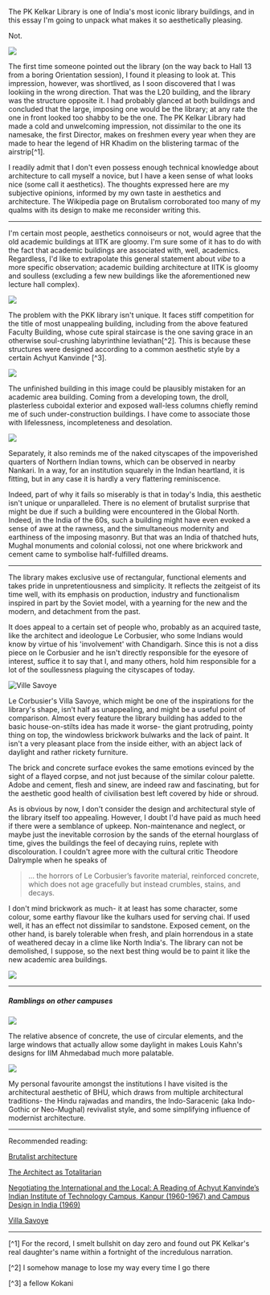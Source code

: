 The PK Kelkar Library is one of India's most iconic library buildings, and in this essay I'm going to unpack what makes it so aesthetically pleasing. 

Not.

![](https://images.bhaskarassets.com/thumb/1600x900/web2images/521/2021/05/05/new-project-12_1620202995.jpg)

The first time someone pointed out the library (on the way back to Hall 13 from a boring Orientation session), I found it pleasing to look at. This impression, however, was shortlived, as I soon discovered that I was lookiing in the wrong direction. That was the L20 building, and the library was the structure opposite it. I had probably glanced at both buildings and concluded that the large, imposing one would be the library; at any rate the one in front looked too shabby to be the one. The PK Kelkar Library had made a cold and unwelcoming impression, not dissimilar to the one its namesake, the first Director, makes on freshmen every year when they are made to hear the legend of HR Khadim on the blistering tarmac of the airstrip[^1].

I readily admit that I don't even possess enough technical knowledge about architecture to call myself a novice, but I have a keen sense of what looks nice (some call it aesthetics). The thoughts expressed here are my subjective opinions, informed by my own taste in aesthetics and architecture. The Wikipedia page on Brutalism corroborated too many of my qualms with its design to make me reconsider writing this.

***

I'm certain most people, aesthetics connoiseurs or not, would agree that the old academic buildings at IITK are gloomy. I'm sure some of it has to do with the fact that academic buildings are associated with, well, academics. Regardless, I'd like to extrapolate this general statement about *vibe* to a more specific observation; academic building architecture at IITK is gloomy and soulless (excluding a few new buildings like the aforementioned new lecture hall complex). 

![](https://upload.wikimedia.org/wikipedia/commons/e/e7/IIT_Kanpur_Faculty_Building.JPG)

The problem with the PKK library isn't unique. It faces stiff competition for the title of most unappealing building, including from the above featured Faculty Building, whose cute spiral staircase is the one saving grace in an otherwise soul-crushing labyrinthine leviathan[^2]. This is because these structures were designed according to a common aesthetic style by a certain Achyut Kanvinde [^3].

![](https://thumbs.dreamstime.com/z/under-construction-residential-apartment-india-under-construction-multi-story-high-rise-residential-apartment-india-151703713.jpg)

The unfinished building in this image could be plausibly mistaken for an academic area building. Coming from a developing town, the droll, plasterless cuboidal exterior and exposed wall-less columns chiefly remind me of such under-construction buildings. I have come to associate those with lifelessness, incompleteness and desolation. 

![](https://static3.bigstockphoto.com/3/0/2/large1500/203252125.jpg)

Separately, it also reminds me of the naked cityscapes of the impoverished quarters of Northern Indian towns, which can be observed in nearby Nankari. In a way, for an institution squarely in the Indian heartland, it is fitting, but in any case it is hardly a very flattering reminiscence.

Indeed, part of why it fails so miserably is that in today's India, this aesthetic isn't unique or unparalleled. There is no element of brutalist surprise that might be due if such a building were encountered in the Global North. Indeed, in the India of the 60s, such a building might have even evoked a sense of awe at the rawness, and the simultaneous modernity and earthiness of the imposing masonry. But that was an India of thatched huts, Mughal monuments and colonial colossi, not one where brickwork and cement came to symbolise half-fulfilled dreams.

***

The library makes exclusive use of rectangular, functional elements and takes pride in unpretentiousness and simplicity. It reflects the zeitgeist of its time well, with its emphasis on production, industry and functionalism inspired in part by the Soviet model, with a yearning for the new and the modern, and detachment from the past.

It does appeal to a certain set of people who, probably as an acquired taste, like the architect and ideologue Le Corbusier, who some Indians would know by virtue of his 'involvement' with Chandigarh. Since this is not a diss piece on le Corbusier and he isn't directly responsible for the eyesore of interest, suffice it to say that I, and many others, hold him responsible for a lot of the soullessness plaguing the cityscapes of today. 

![Ville Savoye](https://cdn.kastatic.org/ka-perseus-images/889d4b84b5d369689745b2441c7427e07089bef5.jpg)

Le Corbusier's Villa Savoye, which might be one of the inspirations for the library's shape, isn't half as unappealing, and might be a useful point of comparison. Almost every feature the library building has added to the basic house-on-stilts idea has made it worse- the giant protruding, pointy thing on top, the windowless brickwork bulwarks and the lack of paint. It isn't a very pleasant place from the inside either, with an abject lack of daylight and rather rickety furniture.

The brick and concrete surface evokes the same emotions evinced by the sight of a flayed corpse, and not just because of the similar colour palette. Adobe and cement, flesh and sinew, are indeed raw and fascinating, but for the aesthetic good health of civilisation best left covered by hide or shroud.

As is obvious by now, I don't consider the design and architectural style of the library itself too appealing. However, I doubt I'd have paid as much heed if there were a semblance of upkeep. Non-maintenance and neglect, or maybe just the inevitable corrosion by the sands of the eternal hourglass of time, gives the buildings the feel of decaying ruins, replete with discolouration. I couldn't agree more with the cultural critic Theodore Dalrymple when he speaks of
>... the horrors of Le Corbusier’s favorite material, reinforced concrete, which does not age gracefully but instead crumbles, stains, and decays.

I don't mind brickwork as much- it at least has some character, some colour, some earthy flavour like the kulhars used for serving chai. If used well, it has an effect not dissimilar to sandstone. Exposed cement, on the other hand, is barely tolerable when fresh, and plain horrendous in a state of weathered decay in a clime like North India's. The library can not be demolished, I suppose, so the next best thing would be to paint it like the new academic area buildings. 

![](http://www.iitk.ac.in/doaa/images/slider/Img-1.jpg)

*** 

##### Ramblings on other campuses

![](https://images.adsttc.com/media/images/5037/e64a/28ba/0d59/9b00/033e/slideshow/stringio.jpg?1414231168)

The relative absence of concrete, the use of circular elements, and the large windows that actually allow some daylight in makes Louis Kahn's designs for IIM Ahmedabad much more palatable.

![](https://www.iitbhu.ac.in/contents/iitbhu/img/slider/iit_bhu_slider_03.jpg)

My personal favourite amongst the institutions I have visited is the architectural aesthetic of BHU, which draws from multiple architectural traditions- the Hindu rajwadas and mandirs, the Indo-Saracenic (aka Indo-Gothic or Neo-Mughal) revivalist style, and some simplifying influence of modernist architecture. 

***

Recommended reading:

[Brutalist architecture](https://en.wikipedia.org/wiki/Brutalist_architecture)

[The Architect as Totalitarian](https://www.city-journal.org/html/architect-totalitarian-13246.html)

[Negotiating the International and the Local: A Reading of Achyut Kanvinde’s Indian Institute of Technology Campus, Kanpur (1960-1967) and Campus Design in India (1969)](http://sahanz2015.be.unsw.edu.au/papers/Sane_Negotiating-the-International-and-the-Local.pdf)

[Villa Savoye](https://www.khanacademy.org/humanities/ap-art-history/later-europe-and-americas/modernity-ap/a/corbusier-savoye)

***

[^1] For the record, I smelt bullshit on day zero and found out PK Kelkar's real daughter's name within a fortnight of the incredulous narration.

[^2] I somehow manage to lose my way every time I go there

[^3] a fellow Kokani
